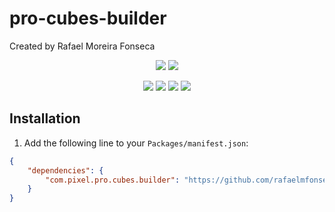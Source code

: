 pro-cubes-builder
===
Created by Rafael Moreira Fonseca

<p align="center">
    <a href="https://github.com/rafaelmfonseca/pro-cubes-builder/blob/master/LICENSE"><img src="https://img.shields.io/badge/License-MIT-brightgreen.svg" /></a>
    <a href="https://unity3d.com/get-unity/download"><img src="https://img.shields.io/badge/unity-2021.2%2B-blue.svg" /></a>
</p>

<p align="center">
    <a href="https://github.com/rafaelmfonseca/pro-cubes-builder/issues"><img src="https://img.shields.io/github/issues-raw/rafaelmfonseca/pro-cubes-builder" /></a>
    <a href="https://github.com/rafaelmfonseca/pro-cubes-builder/releases"><img src="https://img.shields.io/github/downloads/rafaelmfonseca/pro-cubes-builder/total" /></a>
    <a href="https://github.com/rafaelmfonseca/pro-cubes-builder"><img src="https://img.shields.io/github/stars/rafaelmfonseca/pro-cubes-builder" /></a>
    <a href="https://github.com/rafaelmfonseca/pro-cubes-builder"><img src="https://img.shields.io/github/forks/rafaelmfonseca/pro-cubes-builder" /></a>
</p>

## Installation
1. Add the following line to your `Packages/manifest.json`:
```json
{
    "dependencies": {
        "com.pixel.pro.cubes.builder": "https://github.com/rafaelmfonseca/pro-cubes-builder.git",
    }
}
```
